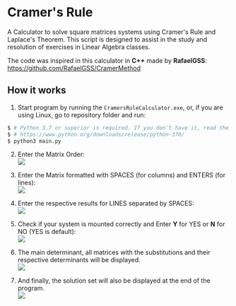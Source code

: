 # Cramer's Rule
A Calculator to solve square matrices systems using Cramer's Rule and Laplace's Theorem. This script is designed to assist in the study and resolution of exercises in Linear Algebra classes.  

The code was inspired in this calculator in **C++** made by **RafaelGSS**: https://github.com/RafaelGSS/CramerMethod

## How it works
1. Start program by running the `CramersRuleCalculator.exe`, or, if you are using Linux, go to repository folder and run:
```bash
$ # Python 3.7 or superior is required. If you don't have it, read the Python docs to install.
$ # https://www.python.org/downloads/release/python-370/
$ python3 main.py
```  

2. Enter the Matrix Order:  
![](https://i.ibb.co/ZYRMLyx/Cramers-Rule-Docs1.png)

3. Enter the Matrix formatted with SPACES (for columns) and ENTERS (for lines):  
![](https://i.ibb.co/Ydz7WHH/Cramers-Rule-Docs2.png)

4. Enter the respective results for LINES separated by SPACES:  
![](https://i.ibb.co/WPrgVQZ/Cramers-Rule-Docs3.png)

5. Check if your system is mounted correctly and Enter **Y** for YES or **N** for NO (YES is default):  
![](https://i.ibb.co/Ph58CgK/Cramers-Rule-Docs4.png)

6. The main determinant, all matrices with the substitutions and their respective determinants will be displayed.  
![](https://i.ibb.co/2hP5PqF/Cramers-Rule-Docs5.png)

7. And finally, the solution set will also be displayed at the end of the program.  
![](https://i.ibb.co/gtS8qFx/Cramers-Rule-Docs6.png)
